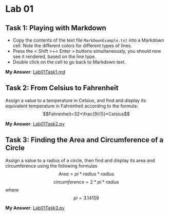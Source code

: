 # Lab 01

## Task 1: Playing with Markdown

- Copy the contents of the text file `MarkDownExample.txt` into a Markdown cell. Note the different colors for different types of lines.
- Press the \< Shift \>\+\< Enter \> buttons simultaneously, you should now see it rendered, based on the line type.
- Double click on the cell to go back to Markdown text.

**My Answer**: [Lab01Task1.md](Lab01Task1.md)

## Task 2: From Celsius to Fahrenheit

Assign a value to a temperature in Celsius, and find and display its equivalent temperature in Fahrenheit according to the formula: $$Fahrenheit=32+\frac{9}{5}*Celsius$$

**My Answer**: [Lab01Task2.py](Lab01Task2.py)

## Task 3: Finding the Area and Circumference of a Circle

Assign a value to a radius of a circle, then find and display its area and circumference using the following formulas
$$Area=pi*radius*radius$$ $$circumference=2*pi*radius$$
where $$pi = 3.14159$$

**My Answer**: [Lab01Task3.py](Lab01Task3.py)
